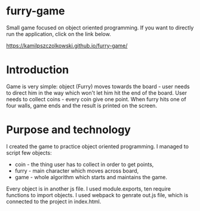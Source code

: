 # furry-game
Small game focused on object oriented programming. If you want to directly run the application, click
on the link below.

https://kamilpszczolkowski.github.io/furry-game/

# Introduction

Game is very simple: object (Furry) moves towards the board - user needs to direct him in the way which won't let
him hit the end of the board. User needs to collect coins - every coin give one point. When furry hits one of four walls,
game ends and the result is printed on the screen.

# Purpose and technology

I created the game to practice object oriented programming. I managed to script few objects:
*   coin - the thing user has to collect in order to get points,
*   furry - main character which moves across board,
*   game - whole algorithm which starts and maintains the game.

Every object is in another js file. I used module.exports, ten require functions to import objects. I used
webpack to genrate out.js file, which is connected to the project in index.html.
